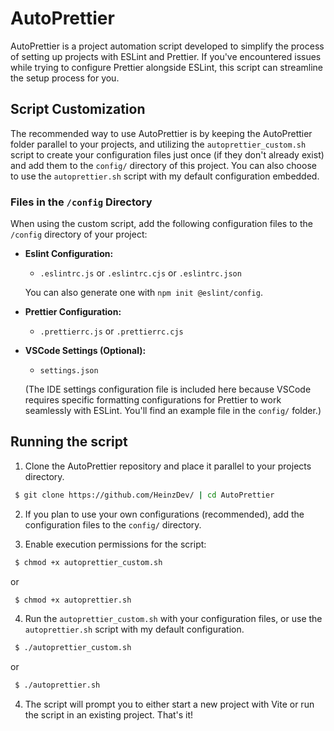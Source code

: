 # AutoPrettier

AutoPrettier is a project automation script developed to simplify the process of setting up projects with ESLint and Prettier. If you've encountered issues while trying to configure Prettier alongside ESLint, this script can streamline the setup process for you.

## Script Customization

The recommended way to use AutoPrettier is by keeping the AutoPrettier folder parallel to your projects, and utilizing the `autoprettier_custom.sh` script to create your configuration files just once (if they don't already exist) and add them to the `config/` directory of this project. You can also choose to use the `autoprettier.sh` script with my default configuration embedded.

### Files in the `/config` Directory

When using the custom script, add the following configuration files to the `/config` directory of your project:

- **Eslint Configuration:**

  - `.eslintrc.js` or `.eslintrc.cjs` or `.eslintrc.json`

  You can also generate one with `npm init @eslint/config`.

- **Prettier Configuration:**

  - `.prettierrc.js` or `.prettierrc.cjs`

- **VSCode Settings (Optional):**

  - `settings.json`

  (The IDE settings configuration file is included here because VSCode requires specific formatting configurations for Prettier to work seamlessly with ESLint. You'll find an example file in the `config/` folder.)

## Running the script

1. Clone the AutoPrettier repository and place it parallel to your projects directory.

```bash
 $ git clone https://github.com/HeinzDev/ | cd AutoPrettier
```

2. If you plan to use your own configurations (recommended), add the configuration files to the `config/` directory.

3. Enable execution permissions for the script:

```bash
 $ chmod +x autoprettier_custom.sh
```

or

```bash
 $ chmod +x autoprettier.sh
```

4. Run the `autoprettier_custom.sh` with your configuration files, or use the `autoprettier.sh` script with my default configuration.

```bash
 $ ./autoprettier_custom.sh
```

or

```bash
 $ ./autoprettier.sh
```

4. The script will prompt you to either start a new project with Vite or run the script in an existing project. That's it!
